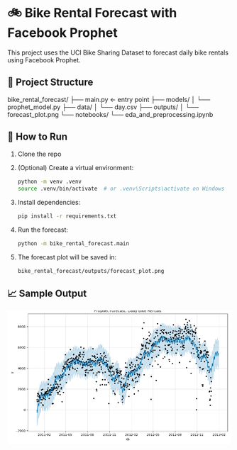 # 🚲 Bike Rental Forecast with Facebook Prophet

This project uses the UCI Bike Sharing Dataset to forecast daily bike rentals using Facebook Prophet.

## 📁 Project Structure

bike_rental_forecast/
├── main.py ← entry point
├── models/
│ └── prophet_model.py
├── data/
│ └── day.csv
├── outputs/
│ └── forecast_plot.png
└── notebooks/
└── eda_and_preprocessing.ipynb


## 🚀 How to Run

1. Clone the repo
2. (Optional) Create a virtual environment:
    ```bash
    python -m venv .venv
    source .venv/bin/activate  # or .venv\Scripts\activate on Windows
    ```
3. Install dependencies:
    ```bash
    pip install -r requirements.txt
    ```

4. Run the forecast:
    ```bash
    python -m bike_rental_forecast.main
    ```

5. The forecast plot will be saved in:
    ```
    bike_rental_forecast/outputs/forecast_plot.png
    ```

## 📈 Sample Output

![Forecast Plot](bike_rental_forecast/outputs/forecast_plot.png)
